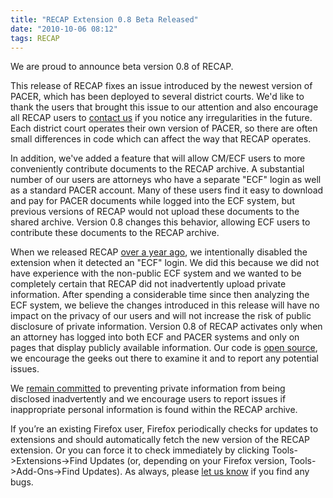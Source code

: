 ```yaml
---
title: "RECAP Extension 0.8 Beta Released"
date: "2010-10-06 08:12"
tags: RECAP
---
```


We are proud to announce beta version
0.8 of RECAP.

This release of RECAP fixes an issue introduced by the newest version of
PACER, which has been deployed to several district courts. We'd like to
thank the users that brought this issue to our attention and also
encourage all RECAP users to [contact us](mailto:info@free.law)
if you notice any irregularities in the future. Each district court
operates their own version of PACER, so there are often small
differences in code which can affect the way that RECAP operates.

In addition, we've added a feature that will allow CM/ECF users to more
conveniently contribute documents to the RECAP archive. A substantial
number of our users are attorneys who have a separate "ECF" login as
well as a standard PACER account. Many of these users find it easy to
download and pay for PACER documents while logged into the ECF system,
but previous versions of RECAP would not upload these documents to the
shared archive. Version 0.8 changes this behavior, allowing ECF users to
contribute these documents to the RECAP archive.

When we released RECAP [over a year
ago]({filename}/welcome.md), we intentionally
disabled the extension when it detected an "ECF" login. We did this
because we did not have experience with the non-public ECF system and we
wanted to be completely certain that RECAP did not inadvertently upload
private information. After spending a considerable time since then
analyzing the ECF system, we believe the changes introduced in this
release will have no impact on the privacy of our users and will not
increase the risk of public disclosure of private information. Version
0.8 of RECAP activates only when an attorney has logged into both ECF
and PACER systems and only on pages that display publicly available
information. Our code is [open source](http://github.com/citp/recap), we
encourage the geeks out there to examine it and to report any potential
issues.

We [remain committed](/recap/faq/#privacy-and-security) to
preventing private information from being disclosed inadvertently and we
encourage users to report issues if inappropriate personal information
is found within the RECAP archive.

If you’re an existing Firefox user, Firefox periodically checks for
updates to extensions and should automatically fetch the new version of
the RECAP extension. Or you can force it to check immediately by
clicking Tools-&gt;Extensions-&gt;Find Updates (or, depending on your
Firefox version, Tools-&gt;Add-Ons-&gt;Find Updates). As always, please
[let us know](mailto:info@free.law) if you find any bugs.
